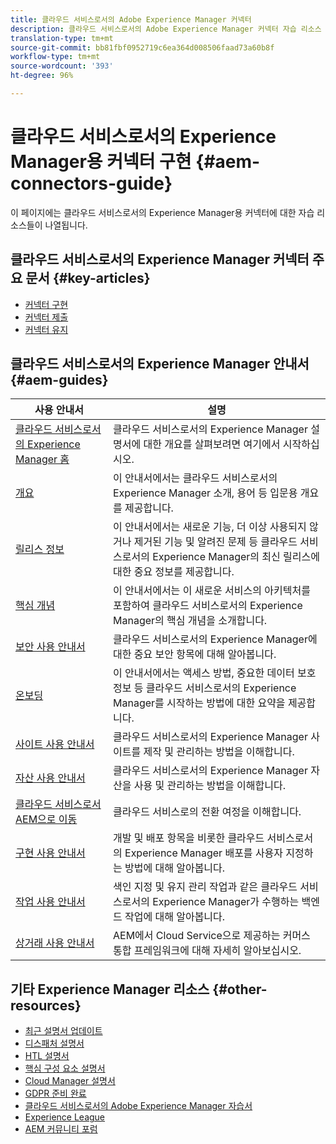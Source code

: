```yaml
---
title: 클라우드 서비스로서의 Adobe Experience Manager 커넥터
description: 클라우드 서비스로서의 Adobe Experience Manager 커넥터 자습 리소스 및 설명서 링크
translation-type: tm+mt
source-git-commit: bb81fbf0952719c6ea364d008506faad73a60b8f
workflow-type: tm+mt
source-wordcount: '393'
ht-degree: 96%

---
```



# 클라우드 서비스로서의 Experience Manager용 커넥터 구현 {#aem-connectors-guide}

이 페이지에는 클라우드 서비스로서의 Experience Manager용 커넥터에 대한 자습 리소스들이 나열됩니다.

## 클라우드 서비스로서의 Experience Manager 커넥터 주요 문서 {#key-articles}

* [커넥터 구현](implement.md)
* [커넥터 제출](submit.md)
* [커넥터 유지](maintain.md)

## 클라우드 서비스로서의 Experience Manager 안내서 {#aem-guides}

| 사용 안내서 | 설명 |
|---|---|
| [클라우드 서비스로서의 Experience Manager 홈](/help/landing/home.md) | 클라우드 서비스로서의 Experience Manager 설명서에 대한 개요를 살펴보려면 여기에서 시작하십시오. |
| [개요](/help/overview/home.md) | 이 안내서에서는 클라우드 서비스로서의 Experience Manager 소개, 용어 등 입문용 개요를 제공합니다. |
| [릴리스 정보](/help/release-notes/home.md) | 이 안내서에서는 새로운 기능, 더 이상 사용되지 않거나 제거된 기능 및 알려진 문제 등 클라우드 서비스로서의 Experience Manager의 최신 릴리스에 대한 중요 정보를 제공합니다. |
| [핵심 개념](/help/core-concepts/home.md) | 이 안내서에서는 이 새로운 서비스의 아키텍처를 포함하여 클라우드 서비스로서의 Experience Manager의 핵심 개념을 소개합니다. |
| [보안 사용 안내서](/help/security/home.md) | 클라우드 서비스로서의 Experience Manager에 대한 중요 보안 항목에 대해 알아봅니다. |
| [온보딩](/help/onboarding/home.md) | 이 안내서에서는 액세스 방법, 중요한 데이터 보호 정보 등 클라우드 서비스로서의 Experience Manager를 시작하는 방법에 대한 요약을 제공합니다. |
| [사이트 사용 안내서](/help/sites-cloud/home.md) | 클라우드 서비스로서의 Experience Manager 사이트를 제작 및 관리하는 방법을 이해합니다. |
| [자산 사용 안내서](/help/assets/home.md) | 클라우드 서비스로서의 Experience Manager 자산을 사용 및 관리하는 방법을 이해합니다. |
| [클라우드 서비스로서 AEM으로 이동](/help/move-to-cloud-service/home.md) | 클라우드 서비스로의 전환 여정을 이해합니다. |
| [구현 사용 안내서](/help/implementing/home.md) | 개발 및 배포 항목을 비롯한 클라우드 서비스로서의 Experience Manager 배포를 사용자 지정하는 방법에 대해 알아봅니다. |
| [작업 사용 안내서](/help/operations/home.md) | 색인 지정 및 유지 관리 작업과 같은 클라우드 서비스로서의 Experience Manager가 수행하는 백엔드 작업에 대해 알아봅니다. |
| [상거래 사용 안내서](/help/commerce-cloud/home.md) | AEM에서 Cloud Service으로 제공하는 커머스 통합 프레임워크에 대해 자세히 알아보십시오. |

## 기타 Experience Manager 리소스 {#other-resources}

* [최근 설명서 업데이트](https://helpx.adobe.com/kr/experience-manager/documentation-updates.html#AEMasaCloudService)
* [디스패처 설명서](/help/implementing/dispatcher/overview.md)
* [HTL 설명서](https://docs.adobe.com/content/help/ko-KR/experience-manager-htl/using/overview.html)
* [핵심 구성 요소 설명서](https://docs.adobe.com/content/help/ko-KR/experience-manager-core-components/using/introduction.html)
* [Cloud Manager 설명서](https://docs.adobe.com/content/help/ko-KR/experience-manager-cloud-manager/using/introduction-to-cloud-manager.html)
* [GDPR 준비 완료](/help/onboarding/data-privacy-and-protection-readiness/aem-readiness.md)
* [클라우드 서비스로서의 Adobe Experience Manager 자습서](https://docs.adobe.com/content/help/ko-KR/experience-manager-learn/cloud-service/overview.html)
* [Experience League](https://guided.adobe.com/?promoid=K42KVXHD&amp;mv=other#solutions/experience-manager)
* [AEM 커뮤니티 포럼](https://forums.adobe.com/community/experience-cloud/marketing-cloud/experience-manager)